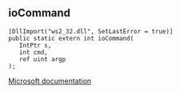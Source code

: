 ## ioCommand

```
[DllImport("ws2_32.dll", SetLastError = true)]
public static extern int ioCommand(
   IntPtr s,
   int cmd,
   ref uint argp
);
```

[Microsoft documentation](https://docs.microsoft.com/en-us/windows/win32/winsock/iocommand)
